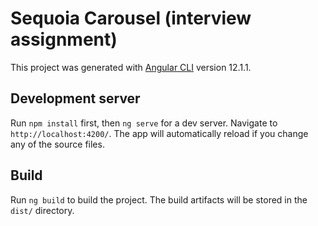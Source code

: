 # Sequoia Carousel (interview assignment)

This project was generated with [Angular CLI](https://github.com/angular/angular-cli) version 12.1.1.

## Development server

Run `npm install` first, then `ng serve` for a dev server. Navigate to `http://localhost:4200/`. The app will automatically reload if you change any of the source files.

## Build

Run `ng build` to build the project. The build artifacts will be stored in the `dist/` directory.

